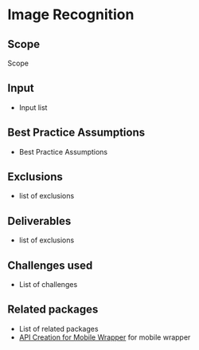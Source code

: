 # Image Recognition

## Scope

Scope

## Input

- Input list

## Best Practice Assumptions
- Best Practice Assumptions

## Exclusions
- list of exclusions
## Deliverables

- list of exclusions

## Challenges used

- List of challenges

## Related packages
- List of related packages
- [API Creation for Mobile Wrapper](../api-creation-app/README.md) for mobile wrapper
